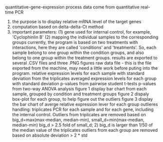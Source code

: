 
quantitative-gene-expression
process data come from quantitative real-time PCR
1. the purpose is to display relative mRNA level of the target genes
2. computation based on delta-delta-Ct method
3. important parameters:
(1) gene used for internal control, for example, 'Cyclophinlin B'
(2) mapping the individual samples to the corresponding groups
currently, the program is based on two treatments with interactions, here they are called 'conditions' and 'treatments'. So, each sample belong to one group within the condition groups, and also belong to one group within the treatment groups.
results are exported to several .CSV files and three .PNG figures
raw data file - this is the file exported from the machine, may need a little work before puting into the program.
relative expression levels for each sample with standard deviation from the triplicates
averaged expression levels for each group with standard deviation
p-values from pairwise student t-tests
p-values from two-way ANOVA analysis
figure 1 display bar chart from each sample, grouped by condition and treatment groups
figure 2 dispaly box-plot for each group, to help figure out the outliers
figure 3 display the bar chart of averge relative expression lever for each group
outlieres handling:
triplicates PCR for each sample and for each gene, including the internal control. Outliers from triplicates are removed based on big_d=max(max-median, median-min), small_d=min(max-median, median-min) big_d > 2.5 fold of small_d; 2) big_d is larger than 1/50 of the median value of the triplicates
outliers from each group are removed based on absolute deviation > 2 * std
